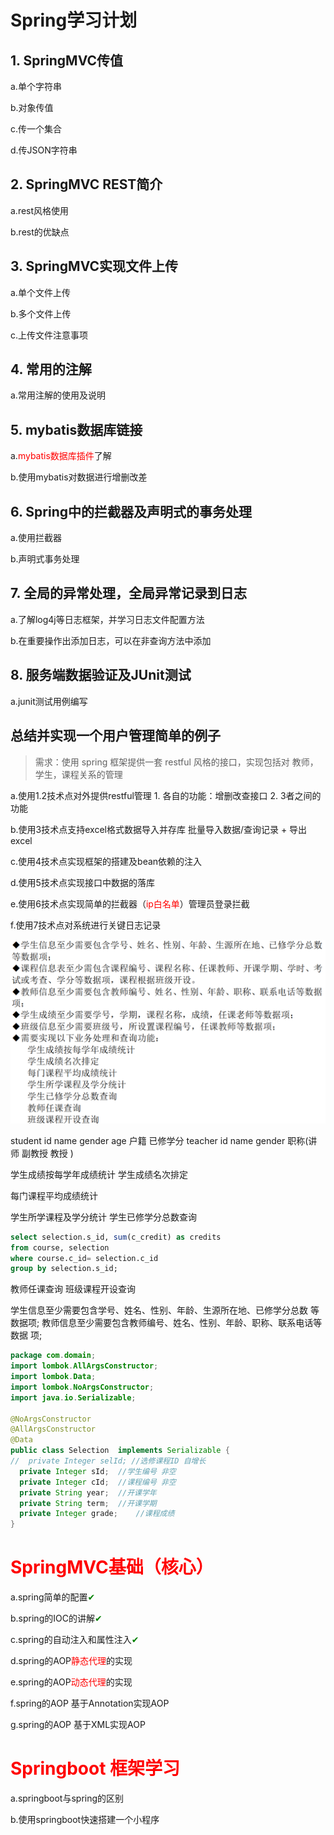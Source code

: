#  Spring学习计划

## 1. SpringMVC传值

a.单个字符串

b.对象传值

c.传一个集合

d.传JSON字符串

## 2. SpringMVC REST简介

a.rest风格使用

b.rest的优缺点

## 3. SpringMVC实现文件上传

a.单个文件上传

b.多个文件上传

c.上传文件注意事项

## 4. 常用的注解

a.常用注解的使用及说明

## 5. mybatis数据库链接

a.<font color=red>mybatis数据库插件</font>了解

b.使用mybatis对数据进行增删改差

## 6. Spring中的拦截器及声明式的事务处理

a.使用拦截器

b.声明式事务处理

## 7. 全局的异常处理，全局异常记录到日志

a.了解log4j等日志框架，并学习日志文件配置方法

b.在重要操作出添加日志，可以在非查询方法中添加

## 8. 服务端数据验证及JUnit测试

a.junit测试用例编写

## 总结并实现一个用户管理简单的例子

> 需求：使用 spring 框架提供一套 restful 风格的接口，实现包括对 教师，学生，课程关系的管理

a.使用1.2技术点对外提供restful管理  1. 各自的功能：增删改查接口 2. 3者之间的功能

b.使用3技术点支持excel格式数据导入并存库	批量导入数据/查询记录 + 导出excel

c.使用4技术点实现框架的搭建及bean依赖的注入

d.使用5技术点实现接口中数据的落库

e.使用6技术点实现简单的拦截器（<font color=red>ip白名单</font>）管理员登录拦截

f.使用7技术点对系统进行关键日志记录

<img src="https://github.com/Kukukukiki192/TyporaImg/raw/main/img/image-20210513111626524.png" alt="image-20210513111626524" style="zoom: 50%;" />

student id name gender age 户籍 已修学分
teacher id name gender 职称(讲师 副教授 教授 ) 

学生成绩按每学年成绩统计
学生成绩名次排定

每门课程平均成绩统计

学生所学课程及学分统计
学生已修学分总数查询

```sql
select selection.s_id, sum(c_credit) as credits
from course, selection
where course.c_id= selection.c_id
group by selection.s_id;
```

教师任课查询
班级课程开设查询

学生信息至少需要包含学号、姓名、性别、年龄、生源所在地、已修学分总数
等数据项;
教师信息至少需要包含教师编号、姓名、性别、年龄、职称、联系电话等数据
项;

```java
package com.domain;
import lombok.AllArgsConstructor;
import lombok.Data;
import lombok.NoArgsConstructor;
import java.io.Serializable;

@NoArgsConstructor
@AllArgsConstructor
@Data
public class Selection  implements Serializable {
//  private Integer selId; //选修课程ID 自增长
  private Integer sId;	//学生编号 非空
  private Integer cId;	//课程编号 非空
  private String year;	//开课学年
  private String term;	//开课学期
  private Integer grade;	//课程成绩
}
```

# <font color=red>SpringMVC基础（核心）</font>

a.spring简单的配置<font color=green>✔</font>

b.spring的IOC的讲解<font color=green>✔</font>

c.spring的自动注入和属性注入<font color=green>✔</font>

d.spring的AOP<font color=red>静态代理</font>的实现

e.spring的AOP<font color=red>动态代理</font>的实现

f.spring的AOP 基于Annotation实现AOP

g.spring的AOP 基于XML实现AOP

# <font color=red>Springboot 框架学习</font>

a.springboot与spring的区别

b.使用springboot快速搭建一个小程序

